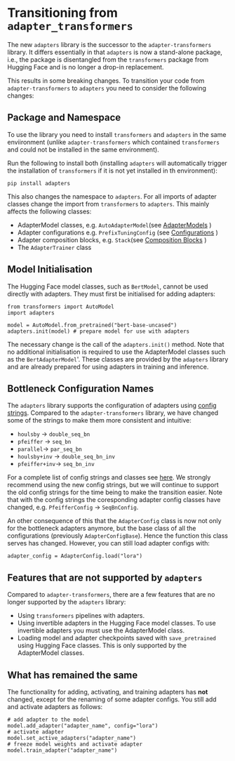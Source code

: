 # Transitioning from `adapter_transformers`


The new `adapters` library is the successor to the `adapter-transformers` library. It differs essentially in that `adapters` is now a stand-alone package, i.e., the package is disentangled from the `transformers` package from Hugging Face and is no longer a drop-in replacement.

This results in some breaking changes. To transition your code from `adapter-transformers` to `adapters` you need to consider the following changes:

## Package and Namespace
 To use the library you need to install 
`transformers` and `adapters` in the same enviironment (unlike `adapter-transformers` which contained `transformers` and could not be installed in the same environment). 

Run the following to install both (installing `adapters` will automatically trigger the installation of `transformers` if it is not yet installed in th environment):

```
pip install adapters
```

This also changes the namespace to `adapters`. For all imports of adapter classes change the import from `transformers` to  `adapters`.
This mainly affects the following classes:
- AdapterModel classes, e.g. `AutoAdapterModel`(see [AdapterModels](https://docs.adapterhub.ml/model_overview.html) )
- Adapter configurations e.g. `PrefixTuningConfig` (see [Configurations](https://docs.adapterhub.ml/overview.html) )
- Adapter composition blocks, e.g. `Stack`(see [Composition Blocks](https://docs.adapterhub.ml/adapter_composition.html) )
- The `AdapterTrainer` class

## Model Initialisation

The Hugging Face model classes, such as `BertModel`, cannot be used directly with adapters. They must first be initialised for adding adapters:

```
from transformers import AutoModel
import adapters

model = AutoModel.from_pretrained("bert-base-uncased")
adapters.init(model) # prepare model for use with adapters
```

The necessary change is the call of the `adapters.init()` method. 
Note that no additional initialisation is required to use the AdapterModel classes such as the `BertAdapterModel`'. These classes are provided by the `adapters` library and are already prepared for using adapters in training and inference.

## Bottleneck Configuration Names

The `adapters` library supports the configuration of adapters using [config strings](https://docs.adapterhub.ml/overview.html#configuration-strings). Compared to the `adapter-transformers` library, we have changed some of the strings to make them more consistent and intuitive:
- `houlsby` -> `double_seq_bn`
- `pfeiffer` -> `seq_bn`
- `parallel`-> `par_seq_bn`
- `houlsby+inv` -> `double_seq_bn_inv`
- `pfeiffer+inv`-> `seq_bn_inv`


For a complete list of config strings and classes see [here](https://docs.adapterhub.ml/overview.html). We strongly recommend using the new config strings, but we will continue to support the old config strings for the time being to make the transition easier.
Note that with the config strings the coresponding adapter config classes have changed, e.g. `PfeifferConfig` -> `SeqBnConfig`.

An other consequence of this that the `AdapterConfig` class is now not only for the bottleneck adapters anymore, but the base class of all the configurations (previously `AdapterConfigBase`). Hence the function this class serves has changed. However, you can still load adapter configs with:
```
adapter_config = AdapterConfig.load("lora")
```


## Features that are not supported by `adapters`

Compared to `adapter-transformers`, there are a few features that are no longer supported by the `adapters` library: 
- Using `transformers` pipelines with adapters.
- Using invertible adapters in the Hugging Face model classes. To use invertible adapters you must use the AdapterModel class.
- Loading model and adapter checkpoints saved with `save_pretrained` using Hugging Face classes. This is only supported by the AdapterModel classes.

## What has remained the same

The functionality for adding, activating, and training adapters has __not__ changed, except for the renaming of some adapter configs. You still add and activate adapters as follows:
```
# add adapter to the model
model.add_adapter("adapter_name", config="lora")
# activate adapter
model.set_active_adapters("adapter_name")
# freeze model weights and activate adapter
model.train_adapter("adapter_name")
```

